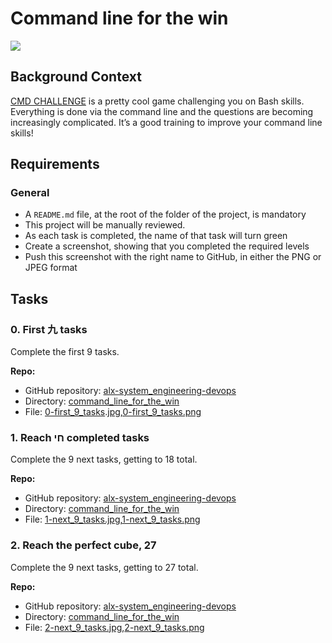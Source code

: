 # Command line for the win

![](https://s3.amazonaws.com/intranet-projects-files/holbertonschool-sysadmin_devops/324/06AChAO.png)

## Background Context

[CMD CHALLENGE](https://cmdchallenge.com/) is a pretty cool game challenging you on Bash skills. Everything is done via the command line and the questions are becoming increasingly complicated. It’s a good training to improve your command line skills!

## Requirements

### General

- A `README.md` file, at the root of the folder of the project, is mandatory
- This project will be manually reviewed.
- As each task is completed, the name of that task will turn green
- Create a screenshot, showing that you completed the required levels
- Push this screenshot with the right name to GitHub, in either the PNG or JPEG format

## Tasks

### 0\. First 九 tasks

Complete the first 9 tasks.

**Repo:**

- GitHub repository: [alx-system_engineering-devops](../)
- Directory: [command_line_for_the_win](./)
- File: [0-first_9_tasks](./0-first_9_tasks.jpg).[jpg,0-first_9_tasks.png](./0-first_9_tasks.png)

### 1\. Reach חי completed tasks

Complete the 9 next tasks, getting to 18 total.

**Repo:**

- GitHub repository: [alx-system_engineering-devops](../)
- Directory: [command_line_for_the_win](./)
- File: [1-next_9_tasks.jpg](./1-next_9_tasks.jpg),[1-next_9_tasks.png](./1-next_9_tasks.png)

### 2\. Reach the perfect cube, 27

Complete the 9 next tasks, getting to 27 total.

**Repo:**

- GitHub repository: [alx-system_engineering-devops](../)
- Directory: [command_line_for_the_win](./)
- File: [2-next_9_tasks.jpg](./2-next_9_tasks.jpg),[2-next_9_tasks.png](./2-next_9_tasks.png)